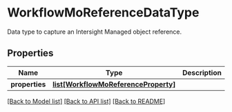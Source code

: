 # WorkflowMoReferenceDataType

Data type to capture an Intersight Managed object reference. 
## Properties
Name | Type | Description | Notes
------------ | ------------- | ------------- | -------------
**properties** | [**list[WorkflowMoReferenceProperty]**](WorkflowMoReferenceProperty.md) |  | [optional] 

[[Back to Model list]](../README.md#documentation-for-models) [[Back to API list]](../README.md#documentation-for-api-endpoints) [[Back to README]](../README.md)


